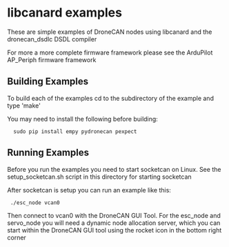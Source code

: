 # libcanard examples

These are simple examples of DroneCAN nodes using libcanard and the
dronecan_dsdlc DSDL compiler

For more a more complete firmware framework please see the ArduPilot
AP_Periph firmware framework

## Building Examples

To build each of the examples cd to the subdirectory of the example
and type 'make'

You may need to install the following before building:
```
  sudo pip install empy pydronecan pexpect
```

## Running Examples

Before you run the examples you need to start socketcan on Linux. See
the setup_socketcan.sh script in this directory for starting socketcan

After socketcan is setup you can run an example like this:
```
 ./esc_node vcan0
```
Then connect to vcan0 with the DroneCAN GUI Tool. For the esc_node and
servo_node you will need a dynamic node allocation server, which you
can start within the DroneCAN GUI tool using the rocket icon in the
bottom right corner
